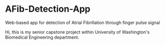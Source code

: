 # AFib-Detection-App
Web-based app for detection of Atrial Fibrillation through finger pulse signal

Hi, this is my senior capstone project within University of Washington's Biomedical Engineering department. 
